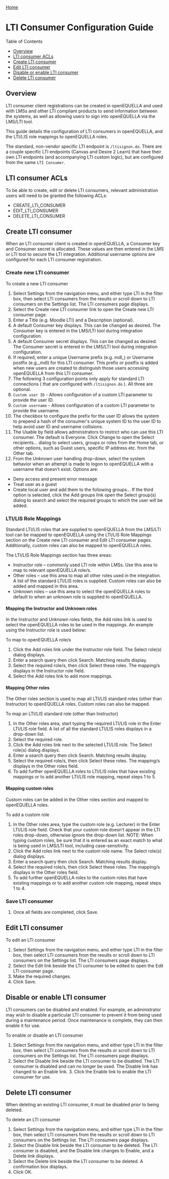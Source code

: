 [Home](https://openequella.github.io/)

# LTI Consumer Configuration Guide

Table of Contents
* [Overview](#overview)
* [LTI consumer ACLs](#lti-consumer-acls)
* [Create LTI consumer](#create-lti-consumer)
* [Edit LTI consumer](#edit-lti-consumer)
* [Disable or enable LTI consumer](#disable-or-enable-lti-consumer)
* [Delete LTI consumer](#delete-lti-consumer)


## Overview

LTI consumer client registrations can be created in openEQUELLA and used with LMSs and other LTI compliant products to send information between the systems, as well as allowing users to sign into openEQUELLA via the LMS/LTI tool.

This guide details the configuration of LTI consumers in openEQUELLA, and the LTI/LIS role mappings to openEQUELLA roles.

The standard, non-vendor specific LTI endpoint is `/ltisignon.do`.  There are a couple specific LTI endpoints (Canvas and Desire 2 Learn) that have their own LTI endpoints (and accompanying LTI custom logic), but are configured from the same `LTI Consumer`.

## LTI consumer ACLs

To be able to create, edit or delete LTI consumers, relevant administration users will need to be granted the following ACLs:
  * CREATE_LTI_CONSUMER
  * EDIT_LTI_CONSUMER
  * DELETE_LTI_CONSUMER

## Create LTI consumer

When an LTI consumer client is created in openEQUELLA, a Consumer key and Consumer secret is allocated. These values are then entered in the LMS or LTI tool to secure the LTI integration. Additional username options are configured for each LTI consumer registration.

### Create new LTI consumer
To create a new LTI consumer
1.  Select Settings from the navigation menu, and either type LTI in the filter box, then select LTI consumers from the results or scroll down to LTI consumers on the Settings list. The LTI consumers page displays.
2.  Select the Create new LTI consumer link to open the Create new LTI consumer page. 
3.  Enter a Title (e.g. Moodle LTI) and a Description (optional).
4.  A default Consumer key displays. This can be changed as desired. The Consumer key is entered in the LMS/LTI tool during integration configuration.
5.  A default Consumer secret displays. This can be changed as desired. The Consumer secret is entered in the LMS/LTI tool during integration configuration.
6.  If required, enter a unique Username prefix (e.g. mdl_) or Username postfix (e.g._mdl) for this LTI consumer. This prefix or postfix is added when new users are created to distinguish those users accessing openEQUELLA from this LTI consumer.
7.  The following 3 configuration points only apply for standard LTI connections ( that are configured with `/ltisignon.do` ).  All three are optional.
  1.  `Custom user ID` - Allows configuration of a custom LTI parameter to provide the user ID.
  2.  `Custom username` - Allows configuration of a custom LTI parameter to provide the username.
  3.  The checkbox to configure the prefix for the user ID allows the system to prepend a hash of the consumer's unique system ID to the user ID to help avoid user ID and username collisions.
8.  The Usable by field allows administrators to restrict who can use this LTI consumer. The default is Everyone. Click Change to open the Select recipients… dialog to select users, groups or roles from the Home tab, or other options, such as Guest users, specific IP address etc. from the Other tab. 
9.  From the Unknown user handling drop-down, select the system behavior when an attempt is made to logon to openEQUELLA with a username that doesn’t exist. Options are:
* Deny access and present error message
* Treat user as a guest
* Create local user and add them to the following groups…
    If the third option is selected, click the Add groups link open the Select group(s) dialog to search and select the required groups to which the user will be added.

### LTI/LIS Role Mappings
Standard LTI/LIS roles that are supplied to openEQUELLA from the LMS/LTI tool can be mapped to openEQUELLA using the LTI/LIS Role Mappings section on the Create new LTI consumer and Edit LTI consumer pages. Additionally, custom roles can also be mapped to openEQUELLA roles. 

The LTI/LIS Role Mappings section has three areas:
* Instructor role – commonly used LTI role within LMSs. Use this area to map to relevant openEQUELLA role/s.
* Other roles – use this area to map all other roles used in the integration. A list of the standard LTI/LIS roles is supplied. Custom roles can also be added and mapped in this area.
* Unknown roles – use this area to select the openEQUELLA roles to default to when an unknown role is supplied to openEQUELLA.

#### Mapping the Instructor and Unknown roles
In the Instructor and Unknown roles fields, the Add roles link is used to select the openEQUELLA roles to be used in the mappings. An example using the Instructor role is used below:

To map to openEQUELLA role/s
1.  Click the Add roles link under the Instructor role field.  The Select role(s) dialog displays.
2.  Enter a search query then click Search. Matching results display. 
3. Select the required role/s, then click Select these roles. The mapping/s displays in the Instructor role field. 
4. Select the Add roles link to add more mappings.

#### Mapping Other roles
The Other roles section is used to map all LTI/LIS standard roles (other than Instructor) to openEQUELLA roles. Custom roles can also be mapped.

To map an LTI/LIS standard role (other than Instructor)
1.  In the Other roles area, start typing the required LTI/LIS role in the Enter LTI/LIS role field. A list of all the standard LTI/LIS roles displays in a drop-down list. 
2.  Select the required role.
3.  Click the Add roles link next to the selected LTI/LIS role. The Select role(s) dialog displays. 
4.  Enter a search query then click Search. Matching results display. 
5.  Select the required role/s, then click Select these roles. The mapping/s displays in the Other roles field. 
6. To add further openEQUELLA roles to LTI/LIS roles that have existing mappings or to add another LTI/LIS role mapping, repeat steps 1 to 5.

#### Mapping custom roles
Custom roles can be added in the Other roles section and mapped to openEQUELLA roles.

To add a custom role
1.  In the Other roles area, type the custom role (e.g. Lecturer) in the Enter LTI/LIS role field. Check that your custom role doesn’t appear in the LTI roles drop-down, otherwise ignore the drop-down list.
NOTE: When typing custom roles, be sure that it is entered as an exact match to what is being used in LMS/LTI tool, including case-sensitivity.
2.  Click the Add roles link next to the custom role name. The Select role(s) dialog displays.
3. Enter a search query then click Search. Matching results display. 
4.  Select the required role/s, then click Select these roles. The mapping/s displays in the Other roles field. 
5. To add further openEQUELLA roles to the custom roles that have existing mappings or to add another custom role mapping, repeat steps 1 to 4.

### Save LTI consumer
1.  Once all fields are completed, click Save.
 
## Edit LTI consumer

To edit an LTI consumer
1.  Select Settings from the navigation menu, and either type LTI in the filter box, then select LTI consumers from the results or scroll down to LTI consumers on the Settings list. The LTI consumers page displays.
2.  Select the Edit link beside the LTI consumer to be edited to open the Edit LTI consumer page. 
3.  Make the required changes. 
4.  Click Save.
 
## Disable or enable LTI consumer

LTI consumers can be disabled and enabled. For example, an administrator may wish to disable a particular LTI consumer to prevent it from being used during a maintenance period. Once maintenance is complete, they can then enable it for use.

To enable or disable an LTI consumer
1.  Select Settings from the navigation menu, and either type LTI in the filter box, then select LTI consumers from the results or scroll down to LTI consumers on the Settings list. The LTI consumers page displays. 
2.  Select the Disable link beside the LTI consumer to be disabled. The LTI consumer is disabled and can no longer be used. The Disable link has changed to an Enable link. 3.  Click the Enable link to enable the LTI consumer for use.

## Delete LTI consumer
When deleting an existing LTI consumer, it must be disabled prior to being deleted.

To delete an LTI consumer
1.  Select Settings from the navigation menu, and either type LTI in the filter box, then select LTI consumers from the results or scroll down to LTI consumers on the Settings list. The LTI consumers page displays. 
2.  Select the Disable link beside the LTI consumer to be deleted. The LTI consumer is disabled, and the Disable link changes to Enable, and a Delete link displays.
3.  Select the Delete link beside the LTI consumer to be deleted. A confirmation box displays.
4.  Click OK.
